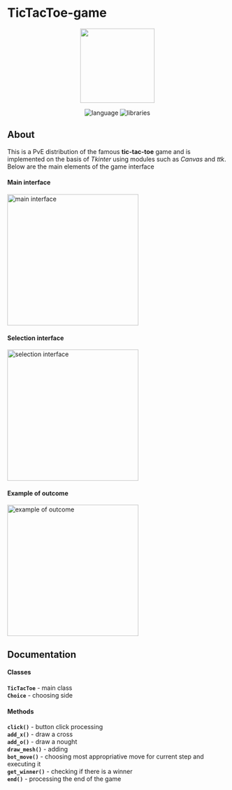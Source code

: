 # TicTacToe-game
<p align="center">
      <img src="https://i.ibb.co/cN2FH3b/image.png" width="170">
</p>

<p align="center">
   <img src="https://img.shields.io/badge/Python%203.7-purple" alt="language">
   <img src="https://img.shields.io/badge/Tkinter-green" alt="libraries">
      
</p>

## About
This is a PvE distribution of the famous **tic-tac-toe** game and is implemented on the basis of *Tkinter* using modules such as *Canvas* and *ttk*.
Below are the main elements of the game interface
#### Main interface <br>
<p align="">
      <img src="https://i.ibb.co/2d9PD3S/image.png" alt = "main interface" width="300">
</p>

#### Selection interface <br>
<p align="">
      <img src="https://i.ibb.co/qkwtrFb/image.png", alt = "selection interface", width="300">
</p>


#### Example of outcome <br>
<p align="">
      <img src="https://i.ibb.co/0ydWK2H/image.png" alt="example of outcome" width="300">
</p>




## Documentation

#### Classes
**`TicTacToe`** - main class <br>
**`Choice`** - choosing side 


#### Methods
**`click()`** - button click processing <br>
**`add_x()`** - draw a cross <br>
**`add_o()`** - draw a nought <br>
**`draw_mesh()`** - adding <br>
**`bot_move()`** - choosing most appropriative move for current step and executing it <br>
**`get_winner()`** - checking if there is a winner <br>
**`end()`** - processing the end of the game <br>




